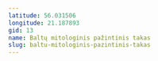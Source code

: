 ```yaml
---
latitude: 56.031506
longitude: 21.187893
gid: 13
name: Baltų mitologinis pažintinis takas
slug: baltu-mitologinis-pazintinis-takas
---
```


